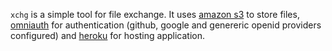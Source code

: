 `xchg` is a simple tool for file exchange. It uses [amazon s3](http://s3.amazonaws.com/) to store 
files, [omniauth](https://github.com/intridea/omniauth) for authentication (github, google and 
genereric openid providers configured) and [heroku](http://heroku.com/) for hosting application.
